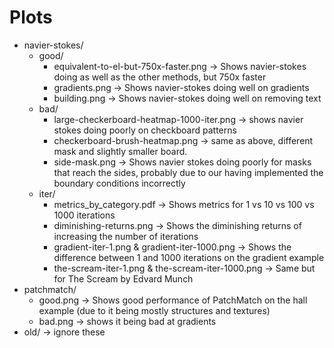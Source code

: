 # Plots

- navier-stokes/
  - good/
    - equivalent-to-el-but-750x-faster.png -> Shows navier-stokes doing as well as the other methods, but 750x faster
    - gradients.png -> Shows navier-stokes doing well on gradients
    - building.png -> Shows navier-stokes doing well on removing text
  - bad/
    - large-checkerboard-heatmap-1000-iter.png -> shows navier stokes doing poorly on checkboard patterns
    - checkerboard-brush-heatmap.png -> same as above, different mask and slightly smaller board.
    - side-mask.png -> Shows navier stokes doing poorly for masks that reach the sides, probably due to our having implemented the boundary conditions incorrectly
  - iter/
    - metrics_by_category.pdf -> Shows metrics for 1 vs 10 vs 100 vs 1000 iterations
    - diminishing-returns.png -> Shows the diminishing returns of increasing the number of iterations
    - gradient-iter-1.png & gradient-iter-1000.png -> Shows the difference between 1 and 1000 iterations on the gradient example
    - the-scream-iter-1.png & the-scream-iter-1000.png -> Same but for The Scream by Edvard Munch
- patchmatch/
  - good.png -> Shows good performance of PatchMatch on the hall example (due to it being mostly structures and textures)
  - bad.png -> shows it being bad at gradients
- old/ -> ignore these
